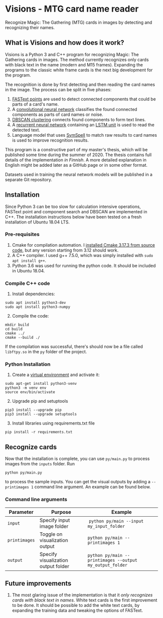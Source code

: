 # Visions - MTG card name reader
Recognize Magic: The Gathering (MTG) cards in images by detecting and recognizing their names.

## What is Visions and how does it work?

Visions is a Python 3 and C++ program for recognizing Magic: The Gathering cards in images. The method currently recognizes only cards with black text in the name (modern and M15 frames). Expanding the programs to the classic white frame cards is the next big development for the program.

The recognition is done by first detecting and then reading the card names in the image. The process can be split in five phases:

1. [FASText points](https://www.cv-foundation.org/openaccess/content_iccv_2015/papers/Busta_FASText_Efficient_Unconstrained_ICCV_2015_paper.pdf) are used to detect connected components that could be parts of a card's name.
2. A [convolutional neural network](https://en.wikipedia.org/wiki/Convolutional_neural_network) classifies the found connected components as parts of card names or noise.
3. [DBSCAN clustering](https://dl.acm.org/doi/10.5555/3001460.3001507) connects found components to form text lines.
4. A [recurrent neural network](https://keras.io/examples/image_ocr/) containing an [LSTM unit](https://dl.acm.org/doi/10.1162/neco.1997.9.8.1735) is used to read the detected text.
5. Language model that uses [SymSpell](https://medium.com/@wolfgarbe/1000x-faster-spelling-correction-algorithm-2012-8701fcd87a5f) to match raw results to card names is used to improve recognition results.

This program is a constructive part of my master's thesis, which will be published some time during the summer of 2020. The thesis contains full details of the implementation *in Finnish*. A more detailed explanation in English might be added later as a GitHub page or in some other format.

Datasets used in training the neural network models will be published in a separate Git repository.

## Installation
Since Python 3 can be too slow for calculation intensive operations, FASText point and component search and DBSCAN are implemented in C++. The installation instructions below have been tested on a fresh installation of Ubuntu 18.04 LTS.

### Pre-requisites

1. Cmake for compilation automation. I [installed Cmake 3.17.3 from source code](https://cmake.org/install/), but any version starting from 3.12 should work.
1. A C++ compiler. I used g++ 7.5.0, which was simply installed with ``sudo apt install g++``.
2. Python 3.6 was used for running the python code. It should be included in Ubuntu 18.04.

### Compile C++ code
1. Install dependencies:
```
sudo apt install python3-dev
sudo apt install python3-numpy
```

2. Compile the code:
```
mkdir build
cd build
cmake ../
cmake --build ./
```
If the compilation was successful, there's should now be a file called ``libftpy.so`` in the ``py`` folder of the project.

### Python Installation
1. Create a [virtual environment](https://packaging.python.org/guides/installing-using-pip-and-virtual-environments/) and activate it:
```
sudo apt-get install python3-venv
python3 -m venv env
source env/bin/activate
```

2. Upgrade pip and setuptools
```
pip3 install --upgrade pip
pip3 install --upgrade setuptools
```

3. Install libraries using requirements.txt file
```
pip install -r requirements.txt
```

## Recognize cards
Now that the installation is complete, you can use ``py/main.py`` to process images from the ``inputs`` folder. Run 
```
python py/main.py
``` 
to process the sample inputs. You can get the visual outputs by adding a ``--printimages 1`` command line argument. An example can be found below.

### Command line arguments

| Parameter | Purpose | Example |
| ----------| --------| ------- | 
| ``input`` | Specify input image folder | ``python py/main --input my_input_folder`` |
| ``printimages`` | Toggle on visualization output | ``python py/main --printimages 1`` |
| ``output`` | Specify visualization output folder | ``python py/main --printimages --output my_output_folder`` |

## Future improvements

1. The most glaring issue of the implementation is that it *only recognizes cards with black text in names*. White text cards is the first improvement to be done. It should be possible to add the white text cards, by expanding the training data and tweaking the options of FASText.